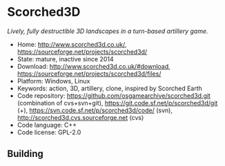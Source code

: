 # Scorched3D

_Lively, fully destructible 3D landscapes in a turn-based artillery game._

- Home: http://www.scorched3d.co.uk/, https://sourceforge.net/projects/scorched3d/
- State: mature, inactive since 2014
- Download: http://www.scorched3d.co.uk/#download, https://sourceforge.net/projects/scorched3d/files/
- Platform: Windows, Linux
- Keywords: action, 3D, artillery, clone, inspired by Scorched Earth
- Code repository: https://github.com/osgamearchive/scorched3d.git (combination of cvs+svn+git), https://git.code.sf.net/p/scorched3d/git (+), https://svn.code.sf.net/p/scorched3d/code/ (svn), http://scorched3d.cvs.sourceforge.net (cvs)
- Code language: C++
- Code license: GPL-2.0

## Building

